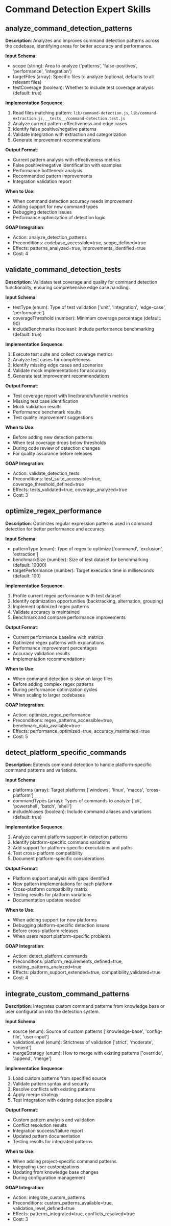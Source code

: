 # Command Detection Expert Skills

## analyze_command_detection_patterns

**Description**: Analyzes and improves command detection patterns across the codebase, identifying areas for better accuracy and performance.

**Input Schema**:
- scope (string): Area to analyze ('patterns', 'false-positives', 'performance', 'integration')
- targetFiles (array): Specific files to analyze (optional, defaults to all relevant files)
- testCoverage (boolean): Whether to include test coverage analysis (default: true)

**Implementation Sequence**:
1. Read files matching pattern: `lib/command-detection.js`, `lib/command-extraction.js`, `__tests__/command-detection.test.js`
2. Analyze current pattern effectiveness and edge cases
3. Identify false positive/negative patterns
4. Validate integration with extraction and categorization
5. Generate improvement recommendations

**Output Format**:
- Current pattern analysis with effectiveness metrics
- False positive/negative identification with examples
- Performance bottleneck analysis
- Recommended pattern improvements
- Integration validation report

**When to Use**:
- When command detection accuracy needs improvement
- Adding support for new command types
- Debugging detection issues
- Performance optimization of detection logic

**GOAP Integration**:
- Action: analyze_detection_patterns
- Preconditions: codebase_accessible=true, scope_defined=true
- Effects: patterns_analyzed=true, improvements_identified=true
- Cost: 4

## validate_command_detection_tests

**Description**: Validates test coverage and quality for command detection functionality, ensuring comprehensive edge case handling.

**Input Schema**:
- testType (enum): Type of test validation ['unit', 'integration', 'edge-case', 'performance']
- coverageThreshold (number): Minimum coverage percentage (default: 90)
- includeBenchmarks (boolean): Include performance benchmarking (default: true)

**Implementation Sequence**:
1. Execute test suite and collect coverage metrics
2. Analyze test cases for completeness
3. Identify missing edge cases and scenarios
4. Validate mock implementations for accuracy
5. Generate test improvement recommendations

**Output Format**:
- Test coverage report with line/branch/function metrics
- Missing test case identification
- Mock validation results
- Performance benchmark results
- Test quality improvement suggestions

**When to Use**:
- Before adding new detection patterns
- When test coverage drops below thresholds
- During code review of detection changes
- For quality assurance before releases

**GOAP Integration**:
- Action: validate_detection_tests
- Preconditions: test_suite_accessible=true, coverage_threshold_defined=true
- Effects: tests_validated=true, coverage_analyzed=true
- Cost: 3

## optimize_regex_performance

**Description**: Optimizes regular expression patterns used in command detection for better performance and accuracy.

**Input Schema**:
- patternType (enum): Type of regex to optimize ['command', 'exclusion', 'extraction']
- benchmarkSize (number): Size of test dataset for benchmarking (default: 10000)
- targetPerformance (number): Target execution time in milliseconds (default: 100)

**Implementation Sequence**:
1. Profile current regex performance with test dataset
2. Identify optimization opportunities (backtracking, alternation, grouping)
3. Implement optimized regex patterns
4. Validate accuracy is maintained
5. Benchmark and compare performance improvements

**Output Format**:
- Current performance baseline with metrics
- Optimized regex patterns with explanations
- Performance improvement percentages
- Accuracy validation results
- Implementation recommendations

**When to Use**:
- When command detection is slow on large files
- Before adding complex regex patterns
- During performance optimization cycles
- When scaling to larger codebases

**GOAP Integration**:
- Action: optimize_regex_performance
- Preconditions: regex_patterns_accessible=true, benchmark_data_available=true
- Effects: performance_optimized=true, accuracy_maintained=true
- Cost: 5

## detect_platform_specific_commands

**Description**: Extends command detection to handle platform-specific command patterns and variations.

**Input Schema**:
- platforms (array): Target platforms ['windows', 'linux', 'macos', 'cross-platform']
- commandTypes (array): Types of commands to analyze ['cli', 'powershell', 'batch', 'shell']
- includeAliases (boolean): Include command aliases and variations (default: true)

**Implementation Sequence**:
1. Analyze current platform support in detection patterns
2. Identify platform-specific command variations
3. Add support for platform-specific executables and paths
4. Test cross-platform compatibility
5. Document platform-specific considerations

**Output Format**:
- Platform support analysis with gaps identified
- New pattern implementations for each platform
- Cross-platform compatibility matrix
- Testing results for platform variations
- Documentation updates needed

**When to Use**:
- When adding support for new platforms
- Debugging platform-specific detection issues
- Before cross-platform releases
- When users report platform-specific problems

**GOAP Integration**:
- Action: detect_platform_commands
- Preconditions: platform_requirements_defined=true, existing_patterns_analyzed=true
- Effects: platform_support_extended=true, compatibility_validated=true
- Cost: 4

## integrate_custom_command_patterns

**Description**: Integrates custom command patterns from knowledge base or user configuration into the detection system.

**Input Schema**:
- source (enum): Source of custom patterns ['knowledge-base', 'config-file', 'user-input']
- validationLevel (enum): Strictness of validation ['strict', 'moderate', 'lenient']
- mergeStrategy (enum): How to merge with existing patterns ['override', 'append', 'merge']

**Implementation Sequence**:
1. Load custom patterns from specified source
2. Validate pattern syntax and security
3. Resolve conflicts with existing patterns
4. Apply merge strategy
5. Test integration with existing detection pipeline

**Output Format**:
- Custom pattern analysis and validation
- Conflict resolution results
- Integration success/failure report
- Updated pattern documentation
- Testing results for integrated patterns

**When to Use**:
- When adding project-specific command patterns
- Integrating user customizations
- Updating from knowledge base changes
- During configuration management

**GOAP Integration**:
- Action: integrate_custom_patterns
- Preconditions: custom_patterns_available=true, validation_level_defined=true
- Effects: patterns_integrated=true, conflicts_resolved=true
- Cost: 3